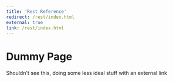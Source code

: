 ```yaml
---
title: 'Rest Reference'
redirect: /rest/index.html
external: true
link: /rest/index.html
---
```

# Dummy Page
Shouldn't see this, doing some less ideal stuff with an external link
